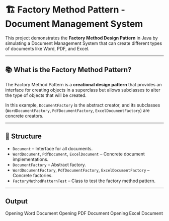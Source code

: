 # 🏗️ Factory Method Pattern - Document Management System

This project demonstrates the **Factory Method Design Pattern** in Java by simulating a Document Management System that can create different types of documents like Word, PDF, and Excel.

---

## 📚 What is the Factory Method Pattern?

The Factory Method Pattern is a **creational design pattern** that provides an interface for creating objects in a superclass but allows subclasses to alter the type of objects that will be created.

In this example, `DocumentFactory` is the abstract creator, and its subclasses (`WordDocumentFactory`, `PdfDocumentFactory`, `ExcelDocumentFactory`) are concrete creators.

---

## 🧱 Structure

- `Document` – Interface for all documents.
- `WordDocument`, `PdfDocument`, `ExcelDocument` – Concrete document implementations.
- `DocumentFactory` – Abstract factory.
- `WordDocumentFactory`, `PdfDocumentFactory`, `ExcelDocumentFactory` – Concrete factories.
- `FactoryMethodPatternTest` – Class to test the factory method pattern.

---

## Output

Opening Word Document
Opening PDF Document
Opening Excel Document


